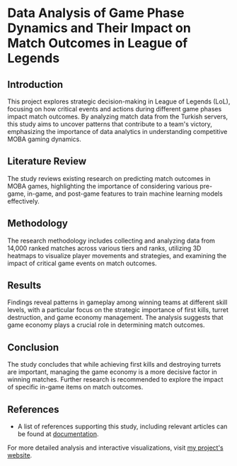 # Data Analysis of Game Phase Dynamics and Their Impact on Match Outcomes in League of Legends

## Introduction
This project explores strategic decision-making in League of Legends (LoL), focusing on how critical events and actions during different game phases impact match outcomes. By analyzing match data from the Turkish servers, this study aims to uncover patterns that contribute to a team's victory, emphasizing the importance of data analytics in understanding competitive MOBA gaming dynamics.

## Literature Review
The study reviews existing research on predicting match outcomes in MOBA games, highlighting the importance of considering various pre-game, in-game, and post-game features to train machine learning models effectively.

## Methodology
The research methodology includes collecting and analyzing data from 14,000 ranked matches across various tiers and ranks, utilizing 3D heatmaps to visualize player movements and strategies, and examining the impact of critical game events on match outcomes.

## Results
Findings reveal patterns in gameplay among winning teams at different skill levels, with a particular focus on the strategic importance of first kills, turret destruction, and game economy management. The analysis suggests that game economy plays a crucial role in determining match outcomes.

## Conclusion
The study concludes that while achieving first kills and destroying turrets are important, managing the game economy is a more decisive factor in winning matches. Further research is recommended to explore the impact of specific in-game items on match outcomes.

## References
- A list of references supporting this study, including relevant articles can be found at [documentation](https://url.halildonmezbilek.com/DataAnlysisofGamePhaseDynamicsLOLDocumentation).

For more detailed analysis and interactive visualizations, visit [my project's website](https://lol.halildonmezbilek.com).

